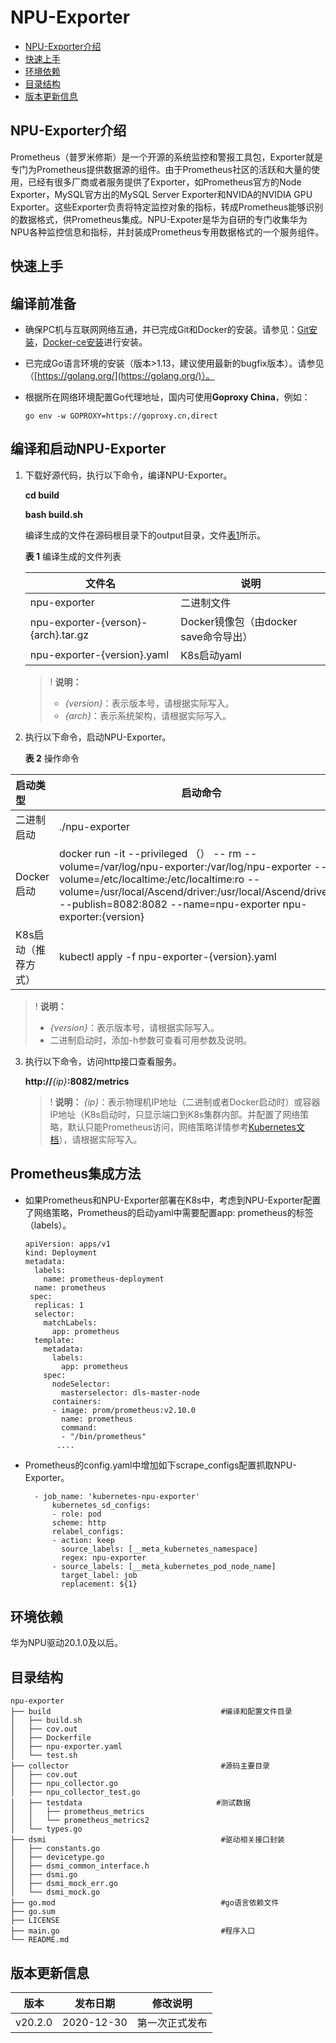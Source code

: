 # NPU-Exporter
-   [NPU-Exporter介绍](#NPU-Exporter介绍.md)
-   [快速上手](#快速上手.md)
-   [环境依赖](#环境依赖.md)
-   [目录结构](#目录结构.md)
-   [版本更新信息](#版本更新信息.md)
<h2 id="NPU-Exporter介绍.md">NPU-Exporter介绍</h2>

Prometheus（普罗米修斯）是一个开源的系统监控和警报工具包，Exporter就是专门为Prometheus提供数据源的组件。由于Prometheus社区的活跃和大量的使用，已经有很多厂商或者服务提供了Exporter，如Prometheus官方的Node Exporter，MySQL官方出的MySQL Server Exporter和NVIDA的NVIDIA GPU Exporter。这些Exporter负责将特定监控对象的指标，转成Prometheus能够识别的数据格式，供Prometheus集成。NPU-Expoter是华为自研的专门收集华为NPU各种监控信息和指标，并封装成Prometheus专用数据格式的一个服务组件。

<h2 id="快速上手.md">快速上手</h2>

## 编译前准备<a name="section2078393613277"></a>

-   确保PC机与互联网网络互通，并已完成Git和Docker的安装。请参见：[Git安装](https://git-scm.com/book/en/v2/Getting-Started-Installing-Git)，[Docker-ce安装](https://docs.docker.com/engine/install/ubuntu/)进行安装。

-   已完成Go语言环境的安装（版本\>1.13，建议使用最新的bugfix版本）。请参见（[https://golang.org/](https://golang.org/)）。
-   根据所在网络环境配置Go代理地址，国内可使用**Goproxy China**，例如：

    ```
    go env -w GOPROXY=https://goproxy.cn,direct
    ```


## 编译和启动NPU-Exporter<a name="section124015514383"></a>

1.  下载好源代码，执行以下命令，编译NPU-Exporter。

    **cd build**

    **bash build.sh**

    编译生成的文件在源码根目录下的output目录，文件[表1](#table1860618363516)所示。

    **表 1**  编译生成的文件列表
    
    |文件名 |说明 |
    | ---- | ---- |
    | npu-exporter |二进制文件  |
    |npu-exporter-{verson}-{arch}.tar.gz|  Docker镜像包（由docker save命令导出）|
    |npu-exporter-{version}.yaml |K8s启动yaml|

    >! **说明：** 
    >-   _\{version\}_：表示版本号，请根据实际写入。
    >-   _\{arch\}_：表示系统架构，请根据实际写入。

2.  执行以下命令，启动NPU-Exporter。

    **表 2**  操作命令

    
| 启动类型            | 启动命令                                                     |
| :-------------------- | -------------------------------------------------------- |
| 二进制启动          | ./npu-exporter                                             |
| Docker启动          | docker run -it --privileged   （） -- rm --volume=/var/log/npu-exporter:/var/log/npu-exporter --volume=/etc/localtime:/etc/localtime:ro --volume=/usr/local/Ascend/driver:/usr/local/Ascend/driver:ro --publish=8082:8082 --name=npu-exporter npu-exporter:{version} |
| K8s启动（推荐方式） | kubectl apply -f npu-exporter-{version}.yaml                 |

   >! **说明：** 
   >-   _\{version\}_：表示版本号，请根据实际写入。
   >-   二进制启动时，添加-h参数可查看可用参数及说明。

3.  执行以下命令，访问http接口查看服务。

    **http://**_\{ip\}_**:8082/metrics**

    >! **说明：** 
    >_\{ip\}_：表示物理机IP地址（二进制或者Docker启动时）或容器IP地址（K8s启动时，只显示端口到K8s集群内部。并配置了网络策略，默认只能Prometheus访问，网络策略详情参考[Kubernetes文档](https://kubernetes.io/zh/docs/concepts/services-networking/network-policies/)），请根据实际写入。


## Prometheus集成方法<a name="section9854718262"></a>

-   如果Prometheus和NPU-Exporter部署在K8s中，考虑到NPU-Exporter配置了网络策略，Prometheus的启动yaml中需要配置app: prometheus的标签（labels）。

    ```
    apiVersion: apps/v1
    kind: Deployment
    metadata:
      labels:
        name: prometheus-deployment
      name: prometheus
     spec:
      replicas: 1
      selector:
        matchLabels:
          app: prometheus
      template:
        metadata:
          labels:
            app: prometheus
        spec:
          nodeSelector:
            masterselector: dls-master-node
          containers:
          - image: prom/prometheus:v2.10.0
            name: prometheus
            command:
            - "/bin/prometheus"
           ....
    ```

-   Prometheus的config.yaml中增加如下scrape\_configs配置抓取NPU-Exporter。

    ```
      - job_name: 'kubernetes-npu-exporter'
          kubernetes_sd_configs:
          - role: pod
          scheme: http
          relabel_configs:
          - action: keep
            source_labels: [__meta_kubernetes_namespace]
            regex: npu-exporter
          - source_labels: [__meta_kubernetes_pod_node_name]
            target_label: job
            replacement: ${1}
    ```


<h2 id="环境依赖.md">环境依赖</h2>

华为NPU驱动20.1.0及以后。

<h2 id="目录结构.md">目录结构</h2>

```
npu-exporter                                                              
├── build                                      #编译和配置文件目录
│   ├── build.sh
│   ├── cov.out
│   ├── Dockerfile
│   ├── npu-exporter.yaml
│   └── test.sh
├── collector                                  #源码主要目录                           
│   ├── cov.out
│   ├── npu_collector.go
│   ├── npu_collector_test.go
│   ├── testdata                              #测试数据
│   │   ├── prometheus_metrics
│   │   └── prometheus_metrics2
│   └── types.go
├── dsmi                                       #驱动相关接口封装
│   ├── constants.go
│   ├── devicetype.go
│   ├── dsmi_common_interface.h
│   ├── dsmi.go
│   ├── dsmi_mock_err.go
│   └── dsmi_mock.go
├── go.mod                                     #go语言依赖文件
├── go.sum
├── LICENSE
├── main.go                                    #程序入口
└── README.md
```

<h2 id="版本更新信息.md">版本更新信息</h2>

| 版本       | 发布日期   | 修改说明       |
| ---------- | ---------- | -------------- |
| v20.2.0 | 2020-12-30 | 第一次正式发布 |
